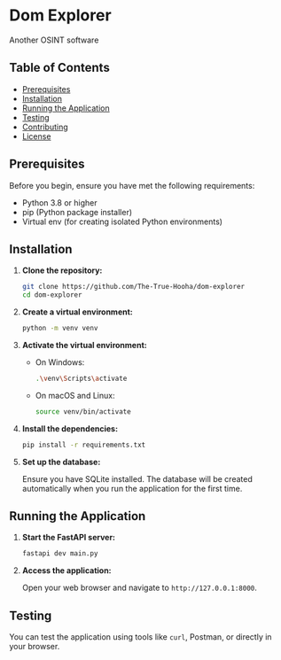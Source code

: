 # Dom Explorer

Another OSINT software

## Table of Contents

- [Prerequisites](#prerequisites)
- [Installation](#installation)
- [Running the Application](#running-the-application)
- [Testing](#testing)
- [Contributing](#contributing)
- [License](#license)

## Prerequisites

Before you begin, ensure you have met the following requirements:

- Python 3.8 or higher
- pip (Python package installer)
- Virtual env (for creating isolated Python environments)

## Installation

1. **Clone the repository:**

    ```bash
    git clone https://github.com/The-True-Hooha/dom-explorer
    cd dom-explorer
    ```

2. **Create a virtual environment:**

    ```bash
    python -m venv venv
    ```

3. **Activate the virtual environment:**

    - On Windows:

        ```bash
        .\venv\Scripts\activate
        ```

    - On macOS and Linux:

        ```bash
        source venv/bin/activate
        ```

4. **Install the dependencies:**

    ```bash
    pip install -r requirements.txt
    ```

5. **Set up the database:**

    Ensure you have SQLite installed. The database will be created automatically when you run the application for the first time.

## Running the Application

1. **Start the FastAPI server:**

    ```bash
    fastapi dev main.py
    ```

2. **Access the application:**

    Open your web browser and navigate to `http://127.0.0.1:8000`.

## Testing

You can test the application using tools like `curl`, Postman, or directly in your browser.
